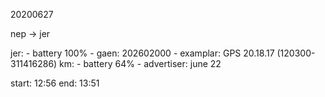 
20200627

nep -> jer

jer:
    - battery 100%
    - gaen: 202602000 
    - examplar: GPS 20.18.17 (120300-311416286)
km:
    - battery 64%
    - advertiser: june 22

start:  12:56
end:  13:51
